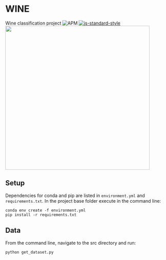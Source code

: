# WINE
Wine classification project
![APM](https://img.shields.io/apm/l/vim-mode) 
[![js-standard-style](https://img.shields.io/badge/code%20style-standard-brightgreen.svg?style=flat)](https://github.com/feross/standard)
<img src="../dessert-wines-what-to-know-FT-BLOG0122-3b0040474802467bb57ea6ee5e4acd92.jpgs" width="450">

## Setup
Dependencies for conda and pip are listed in `environment.yml` and `requirements.txt`.
In the project base folder execute in the command line:

```commandline
conda env create -f environment.yml
pip install -r requirements.txt
```

## Data
From the command line, navigate to the src directory and run: 
```python
python get_dataset.py
```
